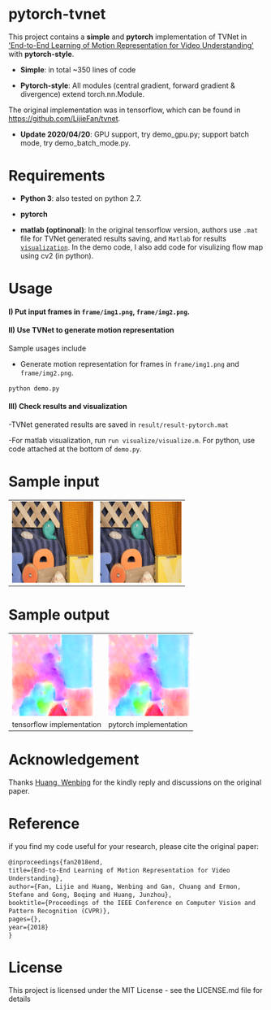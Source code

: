 # pytorch-tvnet
This project contains a **simple** and **pytorch** implementation of TVNet in ['End-to-End Learning of Motion Representation for Video Understanding'](http://lijiefan.me/project_webpage/TVNet_cvpr/papers/TVNet_cvpr.pdf) with **pytorch-style**.

- **Simple**: in total ~350 lines of code

- **Pytorch-style**: All modules (central gradient, forward gradient & divergence) extend torch.nn.Module.

The original implementation was in tensorflow, which can be found in https://github.com/LijieFan/tvnet.

- **Update 2020/04/20**: GPU support, try demo_gpu.py; support batch mode, try demo_batch_mode.py.

# Requirements
- **Python 3**: also tested on python 2.7.

- **pytorch** 

- **matlab (optinonal)**: In the original tensorflow version, authors use `.mat` file for TVNet generated results saving, and `Matlab` for results [`visualization`](http://sintel.is.tue.mpg.de). In the demo code, I also add code for visulizing flow map using cv2 (in python).
 
# Usage
#### I) Put input frames in `frame/img1.png`, `frame/img2.png`.
#### II) Use TVNet to generate motion representation

Sample usages include
- Generate motion representation for frames in `frame/img1.png` and `frame/img2.png`.

```
python demo.py
``` 

#### III) Check results and visualization

-TVNet generated results are saved in `result/result-pytorch.mat`

-For matlab visualization, run ```run visualize/visualize.m```. For python, use code attached at the bottom of ```demo.py```.


# Sample input
<table>
<tr>
<td><img src="frame/img1.png" height="160"></td>
<td><img src="frame/img2.png" height="160"></td>
</tr>
</table>

# Sample output
<table>
<tr>
<td><img src="result/result.png" height="160"></td>
<td><img src="result/result-pytorch.png" height="160"></td>
</tr>
<tr>
<td>tensorflow implementation</td>
<td>pytorch implementation</td>
</tr>
</table>

# Acknowledgement
Thanks [Huang, Wenbing](https://sites.google.com/site/wenbinghuangshomepage/) for the kindly reply and discussions on the original paper.

# Reference
if you find my code useful for your research, please cite the original paper:

    @inproceedings{fan2018end,
    title={End-to-End Learning of Motion Representation for Video Understanding},
    author={Fan, Lijie and Huang, Wenbing and Gan, Chuang and Ermon, Stefano and Gong, Boqing and Huang, Junzhou},
    booktitle={Proceedings of the IEEE Conference on Computer Vision and Pattern Recognition (CVPR)},
    pages={},
    year={2018}
	}

# License
This project is licensed under the MIT License - see the LICENSE.md file for details

